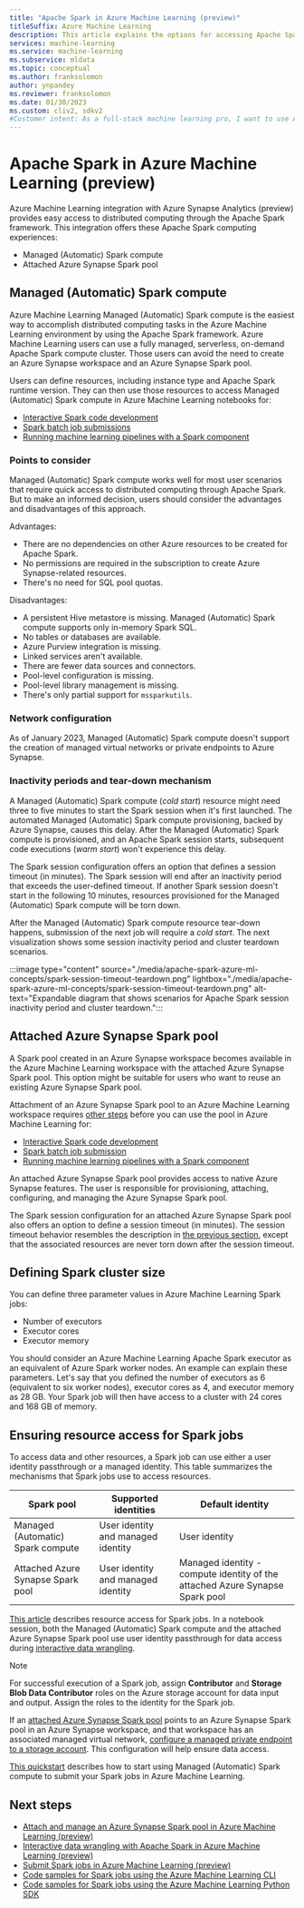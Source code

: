 ```yaml
---
title: "Apache Spark in Azure Machine Learning (preview)"
titleSuffix: Azure Machine Learning
description: This article explains the options for accessing Apache Spark in Azure Machine Learning.
services: machine-learning
ms.service: machine-learning
ms.subservice: mldata
ms.topic: conceptual
ms.author: franksolomon
author: ynpandey
ms.reviewer: franksolomon
ms.date: 01/30/2023
ms.custom: cliv2, sdkv2
#Customer intent: As a full-stack machine learning pro, I want to use Apache Spark in Azure Machine Learning.
---
```


# Apache Spark in Azure Machine Learning (preview)

Azure Machine Learning integration with Azure Synapse Analytics (preview) provides easy access to distributed computing through the Apache Spark framework. This integration offers these Apache Spark computing experiences:

- Managed (Automatic) Spark compute
- Attached Azure Synapse Spark pool

## Managed (Automatic) Spark compute

Azure Machine Learning Managed (Automatic) Spark compute is the easiest way to accomplish distributed computing tasks in the Azure Machine Learning environment by using the Apache Spark framework. Azure Machine Learning users can use a fully managed, serverless, on-demand Apache Spark compute cluster. Those users can avoid the need to create an Azure Synapse workspace and an Azure Synapse Spark pool.

Users can define resources, including instance type and Apache Spark runtime version. They can then use those resources to access Managed (Automatic) Spark compute in Azure Machine Learning notebooks for:

- [Interactive Spark code development](./interactive-data-wrangling-with-apache-spark-azure-ml.md)
- [Spark batch job submissions](./how-to-submit-spark-jobs.md)
- [Running machine learning pipelines with a Spark component](./how-to-submit-spark-jobs.md#spark-component-in-a-pipeline-job)

### Points to consider

Managed (Automatic) Spark compute works well for most user scenarios that require quick access to distributed computing through Apache Spark. But to make an informed decision, users should consider the advantages and disadvantages of this approach.

Advantages:
  
- There are no dependencies on other Azure resources to be created for Apache Spark.
- No permissions are required in the subscription to create Azure Synapse-related resources.
- There's no need for SQL pool quotas.

Disadvantages:

- A persistent Hive metastore is missing. Managed (Automatic) Spark compute supports only in-memory Spark SQL.
- No tables or databases are available.
- Azure Purview integration is missing.
- Linked services aren't available.
- There are fewer data sources and connectors.
- Pool-level configuration is missing.
- Pool-level library management is missing.
- There's only partial support for `mssparkutils`.

### Network configuration

As of January 2023, Managed (Automatic) Spark compute doesn't support the creation of managed virtual networks or private endpoints to Azure Synapse.

### Inactivity periods and tear-down mechanism

A Managed (Automatic) Spark compute (*cold start*) resource might need three to five minutes to start the Spark session when it's first launched. The automated Managed (Automatic) Spark compute provisioning, backed by Azure Synapse, causes this delay. After the Managed (Automatic) Spark compute is provisioned, and an Apache Spark session starts, subsequent code executions (*warm start*) won't experience this delay.

The Spark session configuration offers an option that defines a session timeout (in minutes). The Spark session will end after an inactivity period that exceeds the user-defined timeout. If another Spark session doesn't start in the following 10 minutes, resources provisioned for the Managed (Automatic) Spark compute will be torn down.

After the Managed (Automatic) Spark compute resource tear-down happens, submission of the next job will require a *cold start*. The next visualization shows some session inactivity period and cluster teardown scenarios.

:::image type="content" source="./media/apache-spark-azure-ml-concepts/spark-session-timeout-teardown.png" lightbox="./media/apache-spark-azure-ml-concepts/spark-session-timeout-teardown.png" alt-text="Expandable diagram that shows scenarios for Apache Spark session inactivity period and cluster teardown.":::

## Attached Azure Synapse Spark pool

A Spark pool created in an Azure Synapse workspace becomes available in the Azure Machine Learning workspace with the attached Azure Synapse Spark pool. This option might be suitable for users who want to reuse an existing Azure Synapse Spark pool.

Attachment of an Azure Synapse Spark pool to an Azure Machine Learning workspace requires [other steps](./how-to-manage-synapse-spark-pool.md) before you can use the pool in Azure Machine Learning for:

- [Interactive Spark code development](./interactive-data-wrangling-with-apache-spark-azure-ml.md)
- [Spark batch job submission](./how-to-submit-spark-jobs.md)
- [Running machine learning pipelines with a Spark component](./how-to-submit-spark-jobs.md#spark-component-in-a-pipeline-job)

An attached Azure Synapse Spark pool provides access to native Azure Synapse features. The user is responsible for provisioning, attaching, configuring, and managing the Azure Synapse Spark pool.

The Spark session configuration for an attached Azure Synapse Spark pool also offers an option to define a session timeout (in minutes). The session timeout behavior resembles the description in [the previous section](#inactivity-periods-and-tear-down-mechanism), except that the associated resources are never torn down after the session timeout.

## Defining Spark cluster size

You can define three parameter values in Azure Machine Learning Spark jobs:

- Number of executors
- Executor cores
- Executor memory

You should consider an Azure Machine Learning Apache Spark executor as an equivalent of Azure Spark worker nodes. An example can explain these parameters. Let's say that you defined the number of executors as 6 (equivalent to six worker nodes), executor cores as 4, and executor memory as 28 GB. Your Spark job will then have access to a cluster with 24 cores and 168 GB of memory.

## Ensuring resource access for Spark jobs

To access data and other resources, a Spark job can use either a user identity passthrough or a managed identity. This table summarizes the mechanisms that Spark jobs use to access resources.

|Spark pool|Supported identities|Default identity|
| ---------- | -------------------- | ---------------- |
|Managed (Automatic) Spark compute|User identity and managed identity|User identity|
|Attached Azure Synapse Spark pool|User identity and managed identity|Managed identity - compute identity of the attached Azure Synapse Spark pool|

[This article](./how-to-submit-spark-jobs.md#ensuring-resource-access-for-spark-jobs) describes resource access for Spark jobs. In a notebook session, both the Managed (Automatic) Spark compute and the attached Azure Synapse Spark pool use user identity passthrough for data access during [interactive data wrangling](./interactive-data-wrangling-with-apache-spark-azure-ml.md).

> [!NOTE]
> For successful execution of a Spark job, assign **Contributor** and **Storage Blob Data Contributor** roles on the Azure storage account for data input and output. Assign the roles to the identity for the Spark job.
>
> If an [attached Azure Synapse Spark pool](./how-to-manage-synapse-spark-pool.md) points to an Azure Synapse Spark pool in an Azure Synapse workspace, and that workspace has an associated managed virtual network, [configure a managed private endpoint to a storage account](../synapse-analytics/security/connect-to-a-secure-storage-account.md). This configuration will help ensure data access.

[This quickstart](./quickstart-spark-jobs.md) describes how to start using Managed (Automatic) Spark compute to submit your Spark jobs in Azure Machine Learning.

## Next steps

- [Attach and manage an Azure Synapse Spark pool in Azure Machine Learning (preview)](./how-to-manage-synapse-spark-pool.md)
- [Interactive data wrangling with Apache Spark in Azure Machine Learning (preview)](./interactive-data-wrangling-with-apache-spark-azure-ml.md)
- [Submit Spark jobs in Azure Machine Learning (preview)](./how-to-submit-spark-jobs.md)
- [Code samples for Spark jobs using the Azure Machine Learning CLI](https://github.com/Azure/azureml-examples/tree/main/cli/jobs/spark)
- [Code samples for Spark jobs using the Azure Machine Learning Python SDK](https://github.com/Azure/azureml-examples/tree/main/sdk/python/jobs/spark)
